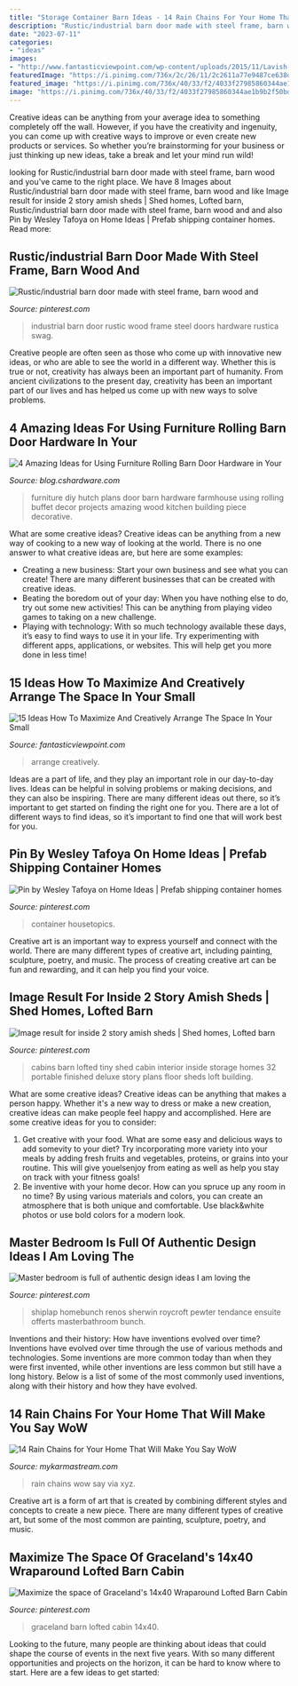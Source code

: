 ```yaml
---
title: "Storage Container Barn Ideas - 14 Rain Chains For Your Home That Will Make You Say Wow"
description: "Rustic/industrial barn door made with steel frame, barn wood and"
date: "2023-07-11"
categories:
- "ideas"
images:
- "http://www.fantasticviewpoint.com/wp-content/uploads/2015/11/Lavish-Kitchen-Design-Presented-with-Creative-Kitchen-Storage-Ideas-in-the-Form-of-Drawer-Implemented-with-Roller-for-Tissue-and-Towel-634x963.jpg"
featuredImage: "https://i.pinimg.com/736x/2c/26/11/2c2611a77e9487ce638d8dc696c56107.jpg"
featured_image: "https://i.pinimg.com/736x/40/33/f2/4033f27985860344ae1b9b2f50bd10d1--wraparound-graceland.jpg"
image: "https://i.pinimg.com/736x/40/33/f2/4033f27985860344ae1b9b2f50bd10d1--wraparound-graceland.jpg"
---
```



Creative ideas can be anything from your average idea to something completely off the wall. However, if you have the creativity and ingenuity, you can come up with creative ways to improve or even create new products or services. So whether you’re brainstorming for your business or just thinking up new ideas, take a break and let your mind run wild!

	

		
looking for Rustic/industrial barn door made with steel frame, barn wood and you've came to the right place. We have 8 Images about Rustic/industrial barn door made with steel frame, barn wood and like Image result for inside 2 story amish sheds | Shed homes, Lofted barn, Rustic/industrial barn door made with steel frame, barn wood and and also Pin by Wesley Tafoya on Home Ideas | Prefab shipping container homes. Read more:
		
    
## Rustic/industrial Barn Door Made With Steel Frame, Barn Wood And

<img loading=lazy src="https://i.pinimg.com/736x/55/cc/24/55cc245ff0903961bd29439d130ebd8c--rustic-industrial-steel-frame.jpg" onerror="this.onerror=null;this.src='https://tse3.mm.bing.net/th?id=OIP.GrHLIqMJo9DFJX9umDZtnwHaJ-&amp;pid=15.1';" alt="Rustic/industrial barn door made with steel frame, barn wood and">

_Source: pinterest.com_

>industrial barn door rustic wood frame steel doors hardware rustica swag. 

	

Creative people are often seen as those who come up with innovative new ideas, or who are able to see the world in a different way. Whether this is true or not, creativity has always been an important part of humanity. From ancient civilizations to the present day, creativity has been an important part of our lives and has helped us come up with new ways to solve problems.

    
## 4 Amazing Ideas For Using Furniture Rolling Barn Door Hardware In Your

<img loading=lazy src="https://blog.cshardware.com/wp-content/uploads/2017/07/80981bf5eac9ae6abe0c571de56fd50a.jpg" onerror="this.onerror=null;this.src='https://tse1.mm.bing.net/th?id=OIP.JFM_68uhGfTReEXDhA6lNwHaKZ&amp;pid=15.1';" alt="4 Amazing Ideas for Using Furniture Rolling Barn Door Hardware in Your">

_Source: blog.cshardware.com_

>furniture diy hutch plans door barn hardware farmhouse using rolling buffet decor projects amazing wood kitchen building piece decorative. 

	

What are some creative ideas?
Creative ideas can be anything from a new way of cooking to a new way of looking at the world. There is no one answer to what creative ideas are, but here are some examples: 
- Creating a new business: Start your own business and see what you can create! There are many different businesses that can be created with creative ideas.
- Beating the boredom out of your day: When you have nothing else to do, try out some new activities! This can be anything from playing video games to taking on a new challenge.
- Playing with technology: With so much technology available these days, it’s easy to find ways to use it in your life. Try experimenting with different apps, applications, or websites. This will help get you more done in less time!

    
## 15 Ideas How To Maximize And Creatively Arrange The Space In Your Small

<img loading=lazy src="http://www.fantasticviewpoint.com/wp-content/uploads/2015/11/Lavish-Kitchen-Design-Presented-with-Creative-Kitchen-Storage-Ideas-in-the-Form-of-Drawer-Implemented-with-Roller-for-Tissue-and-Towel-634x963.jpg" onerror="this.onerror=null;this.src='https://tse4.mm.bing.net/th?id=OIP.6zfiYRydvfKeVxlNrTtrTwHaLP&amp;pid=15.1';" alt="15 Ideas How To Maximize And Creatively Arrange The Space In Your Small">

_Source: fantasticviewpoint.com_

>arrange creatively. 

	

Ideas are a part of life, and they play an important role in our day-to-day lives. Ideas can be helpful in solving problems or making decisions, and they can also be inspiring. There are many different ideas out there, so it’s important to get started on finding the right one for you. There are a lot of different ways to find ideas, so it’s important to find one that will work best for you.

    
## Pin By Wesley Tafoya On Home Ideas | Prefab Shipping Container Homes

<img loading=lazy src="https://i.pinimg.com/736x/f3/d4/38/f3d438fdf92421db1bc167126eb61dd7.jpg" onerror="this.onerror=null;this.src='https://tse2.mm.bing.net/th?id=OIP.iizojWtbV3QVmGp1Do_jowHaLG&amp;pid=15.1';" alt="Pin by Wesley Tafoya on Home Ideas | Prefab shipping container homes">

_Source: pinterest.com_

>container housetopics. 

	

Creative art is an important way to express yourself and connect with the world. There are many different types of creative art, including painting, sculpture, poetry, and music. The process of creating creative art can be fun and rewarding, and it can help you find your voice.

    
## Image Result For Inside 2 Story Amish Sheds | Shed Homes, Lofted Barn

<img loading=lazy src="https://i.pinimg.com/736x/c2/41/a1/c241a137b045fa47783eae93d7503a7f--portable-cabins-tiny-house-builders.jpg" onerror="this.onerror=null;this.src='https://tse3.mm.bing.net/th?id=OIP.q-5UF4wN9ttCfOPSGy7-xwHaE7&amp;pid=15.1';" alt="Image result for inside 2 story amish sheds | Shed homes, Lofted barn">

_Source: pinterest.com_

>cabins barn lofted tiny shed cabin interior inside storage homes 32 portable finished deluxe story plans floor sheds loft building. 

	

What are some creative ideas?
Creative ideas can be anything that makes a person happy. Whether it's a new way to dress or make a new creation, creative ideas can make people feel happy and accomplished. Here are some creative ideas for you to consider: 
1. Get creative with your food. What are some easy and delicious ways to add somevity to your diet? Try incorporating more variety into your meals by adding fresh fruits and vegetables, proteins, or grains into your routine. This will give youelsenjoy from eating as well as help you stay on track with your fitness goals! 
2. Be inventive with your home decor. How can you spruce up any room in no time? By using various materials and colors, you can create an atmosphere that is both unique and comfortable. Use black&white photos or use bold colors for a modern look.

    
## Master Bedroom Is Full Of Authentic Design Ideas I Am Loving The

<img loading=lazy src="https://i.pinimg.com/736x/2c/26/11/2c2611a77e9487ce638d8dc696c56107.jpg" onerror="this.onerror=null;this.src='https://tse2.mm.bing.net/th?id=OIP.phb0bNqqFecOZ5DjGbbTcgHaLH&amp;pid=15.1';" alt="Master bedroom is full of authentic design ideas I am loving the">

_Source: pinterest.com_

>shiplap homebunch renos sherwin roycroft pewter tendance ensuite offerts masterbathroom bunch. 

	

Inventions and their history: How have inventions evolved over time?
Inventions have evolved over time through the use of various methods and technologies. Some inventions are more common today than when they were first invented, while other inventions are less common but still have a long history. Below is a list of some of the most commonly used inventions, along with their history and how they have evolved.

    
## 14 Rain Chains For Your Home That Will Make You Say WoW

<img loading=lazy src="https://mykarmastream.com/wp-content/uploads/2016/08/idea9-16-535x801.jpg" onerror="this.onerror=null;this.src='https://tse4.mm.bing.net/th?id=OIP.JaBcN7r-Hj08QbNgGQr1tQHaLF&amp;pid=15.1';" alt="14 Rain Chains for Your Home That Will Make You Say WoW">

_Source: mykarmastream.com_

>rain chains wow say via xyz. 

	

Creative art is a form of art that is created by combining different styles and concepts to create a new piece. There are many different types of creative art, but some of the most common are painting, sculpture, poetry, and music.

    
## Maximize The Space Of Graceland&#039;s 14x40 Wraparound Lofted Barn Cabin

<img loading=lazy src="https://i.pinimg.com/736x/40/33/f2/4033f27985860344ae1b9b2f50bd10d1--wraparound-graceland.jpg" onerror="this.onerror=null;this.src='https://tse1.mm.bing.net/th?id=OIP.tjmgh1xEN_rv42Zd9C1WsAAAAA&amp;pid=15.1';" alt="Maximize the space of Graceland&#039;s 14x40 Wraparound Lofted Barn Cabin">

_Source: pinterest.com_

>graceland barn lofted cabin 14x40. 

	

Looking to the future, many people are thinking about ideas that could shape the course of events in the next five years. With so many different opportunities and projects on the horizon, it can be hard to know where to start. Here are a few ideas to get started: 


